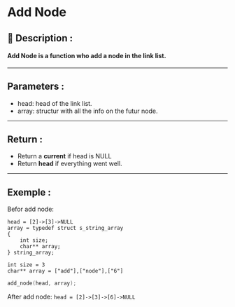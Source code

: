 # Add Node

## 📝 Description :
#### Add Node is a function who add a node in the link list.
---
## Parameters :
- head: head of the link list.
- array: structur with all the info on the futur node.
---
## Return :
- Return a **current** if head is NULL
- Return **head** if everything went well.
---
## Exemple : 

Befor add node:
```
head = [2]->[3]->NULL
array = typedef struct s_string_array
{
    int size;
    char** array;
} string_array;

int size = 3
char** array = ["add"],["node"],["6"]
```

```c
add_node(head, array);
```

After add node:
```head = [2]->[3]->[6]->NULL```